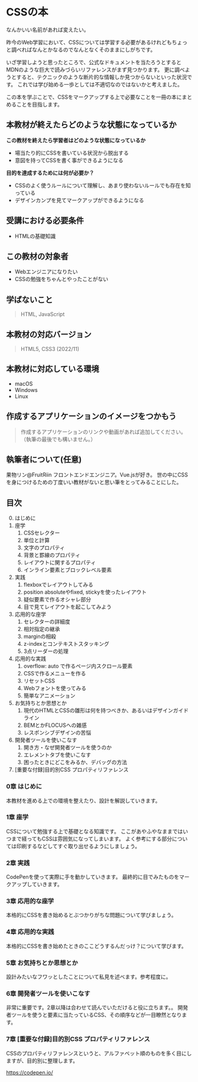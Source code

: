 # CSSの本
なんかいい名前があれば変えたい。

昨今のWeb学習において、CSSについては学習する必要があるけれどもちょっと調べればなんとかなるのでなんとなくそのままにしがちです。

いざ学習しようと思ったところで、公式なドキュメントを当たろうとするとMDNのような巨大で読みづらいリファレンスがまず見つかります。
更に調べようとすると、テクニックのような断片的な情報しか見つからないといった状況です。
これでは学び始める一歩としては不適切なのではないかと考えました。

この本を学ぶことで、CSSをマークアップする上で必要なことを一冊の本にまとめることを目指します。


## 本教材が終えたらどのような状態になっているか
**この教材を終えたら学習者はどのような状態になっているか**

- 場当たり的にCSSを書いている状況から脱出する
- 意図を持ってCSSを書く事ができるようになる

**目的を達成するためには何が必要か？**

- CSSのよく使うルールについて理解し、あまり使わないルールでも存在を知っている
- デザインカンプを見てマークアップができるようになる


## 受講における必要条件
- HTMLの基礎知識

## この教材の対象者

- Webエンジニアになりたい
- CSSの勉強をちゃんとやったことがない


## 学ばないこと
> HTML, JavaScript

## 本教材の対応バージョン
> HTML5, CSS3 (2022/11)

## 本教材に対応している環境
- macOS
- Windows
- Linux


## 作成するアプリケーションのイメージをつかもう
> 作成するアプリケーションのリンクや動画があれば追加してください。（執筆の最後でも構いません。）


## 執筆者について(任意)
果物リン@FruitRiin
フロントエンドエンジニア。Vue.jsが好き。
世の中にCSSを身につけるための丁度いい教材がないと思い筆をとってみることにした。

## 目次
0. はじめに
1. 座学
   1. CSSセレクター
   2. 単位と計算
   3. 文字のプロパティ 
   4. 背景と罫線のプロパティ 
   5. レイアウトに関するプロパティ 
   6. インライン要素とブロックレベル要素
2. 実践
    1. flexboxでレイアウトしてみる
    2. position absoluteやfixed, stickyを使ったレイアウト
    3. 疑似要素で作るオシャレ部分
    1. 目で見てレイアウトを起こしてみよう
3. 応用的な座学
    1. セレクターの詳細度
    2. 相対指定の継承
    3. marginの相殺
    4. z-indexとコンテキストスタッキング
    6. 3点リーダーの処理
5. 応用的な実践
    1. overflow: auto で作るページ内スクロール要素
    2. CSSで作るメニューを作る
    4. リセットCSS
    5. Webフォントを使ってみる
    6. 簡単なアニメーション
7. お気持ちとか思想とか
    1.  現代のHTMLとCSSの雛形は何を持つべきか、あるいはデザインガイドライン
    2. BEMとかFLOCUSへの雑感
    3. レスポンシブデザインの苦悩
7. 開発者ツールを使いこなす
    1. 開き方・なぜ開発者ツールを使うのか
    2. エレメントタブを使いこなす
    3. 困ったときにどこをみるか、デバッグの方法
8. [重要な付録]目的別CSS プロパティリファレンス

### 0章 はじめに
本教材を進める上での環境を整えたり、設計を解説していきます。

### 1章 座学
CSSについて勉強する上で基礎となる知識です。
ここがあやふやなままではいつまで経ってもCSSは雰囲気になってしまいます。
よく参考にする部分については印刷するなどしてすぐ取り出せるようにしましょう。

### 2章 実践
CodePenを使って実際に手を動かしていきます。
最終的に目でみたものをマークアップしていきます。

### 3章 応用的な座学
本格的にCSSを書き始めるとぶつかりがちな問題について学びましょう。

### 4章 応用的な実践
本格的にCSSを書き始めたときのここどうするんだっけ？について学びます。

### 5章 お気持ちとか思想とか
設計みたいなフワッとしたことについて私見を述べます。参考程度に。

### 6章 開発者ツールを使いこなす
非常に重要です。2章以降は合わせて読んでいただけると役に立ちます。。
開発者ツールを使うと要素に当たっているCSS、その順序などが一目瞭然となります。

### 7章 [重要な付録]目的別CSS プロパティリファレンス
CSSのプロパティリファレンスというと、アルファベット順のものを多く目にしますが、目的別に整理します。

https://codepen.io/